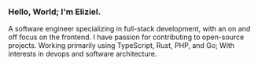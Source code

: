 <h3>Hello, World; I'm Eliziel.</h3>
<p>A software engineer specializing in full-stack development, with an on and off focus on the frontend. I have passion for contributing to open-source projects. Working primarily using TypeScript, Rust, PHP, and Go; With interests in devops and software architecture.
</p>
